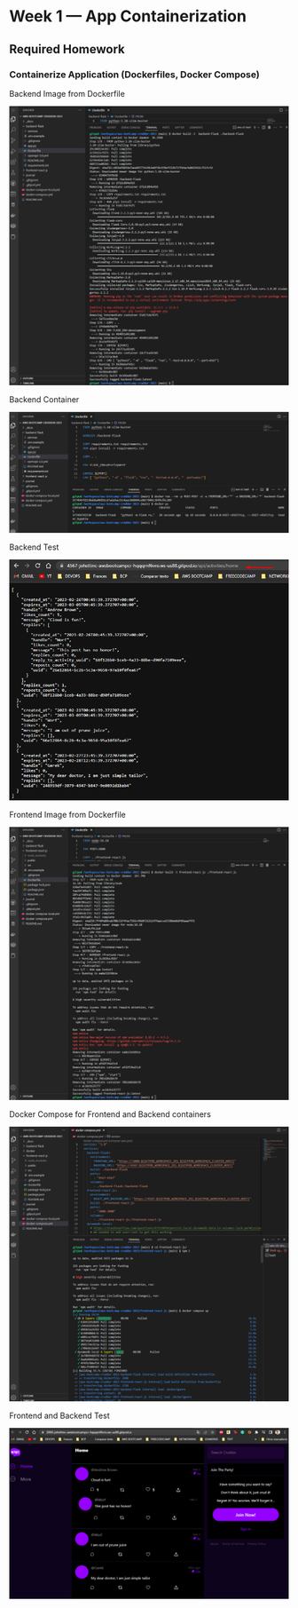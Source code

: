 # Week 1 — App Containerization
## Required Homework 
### Containerize Application (Dockerfiles, Docker Compose)

Backend  Image from Dockerfile

![Backend Image](assets/BackendImage.png)

Backend Container

![Backend Container](assets/BackendContainer.png)

Backend Test

![Backend Test](assets/BackendTest.png)

Frontend  Image from Dockerfile

![Frontend Image](assets/FrontendImage.png)

Docker Compose for Frontend and Backend containers

![Docker Compose](assets/DockerCompose.png)

Frontend and Backend Test

![Frontend Test](assets/FrontendTest.png)
